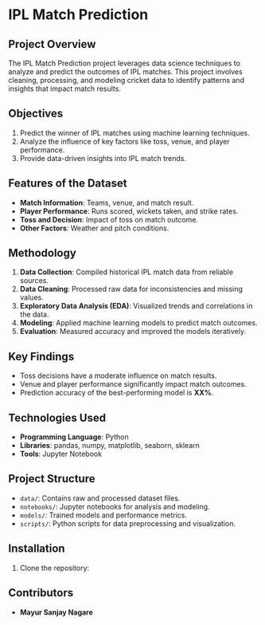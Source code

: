 # IPL Match Prediction

## Project Overview
The IPL Match Prediction project leverages data science techniques to analyze and predict the outcomes of IPL matches. This project involves cleaning, processing, and modeling cricket data to identify patterns and insights that impact match results.

## Objectives
1. Predict the winner of IPL matches using machine learning techniques.
2. Analyze the influence of key factors like toss, venue, and player performance.
3. Provide data-driven insights into IPL match trends.

## Features of the Dataset
- **Match Information**: Teams, venue, and match result.
- **Player Performance**: Runs scored, wickets taken, and strike rates.
- **Toss and Decision**: Impact of toss on match outcome.
- **Other Factors**: Weather and pitch conditions.

## Methodology
1. **Data Collection**: Compiled historical IPL match data from reliable sources.
2. **Data Cleaning**: Processed raw data for inconsistencies and missing values.
3. **Exploratory Data Analysis (EDA)**: Visualized trends and correlations in the data.
4. **Modeling**: Applied machine learning models to predict match outcomes.
5. **Evaluation**: Measured accuracy and improved the models iteratively.

## Key Findings
- Toss decisions have a moderate influence on match results.
- Venue and player performance significantly impact match outcomes.
- Prediction accuracy of the best-performing model is **XX%**.

## Technologies Used
- **Programming Language**: Python
- **Libraries**: pandas, numpy, matplotlib, seaborn, sklearn
- **Tools**: Jupyter Notebook

## Project Structure
- `data/`: Contains raw and processed dataset files.
- `notebooks/`: Jupyter notebooks for analysis and modeling.
- `models/`: Trained models and performance metrics.
- `scripts/`: Python scripts for data preprocessing and visualization.

## Installation
1. Clone the repository:

## Contributors
- **Mayur Sanjay Nagare**
